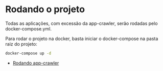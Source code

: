 
# **Rodando o projeto**

Todas as aplicações, com excessão da app-crawler, serão rodadas pelo docker-compose.yml.

Para rodar o projeto na docker, basta iniciar o docker-compose na pasta raiz do projeto:

```bash
docker-compose up -d
```

- [Rodando app-crawler](./app-crawler/README.md)
